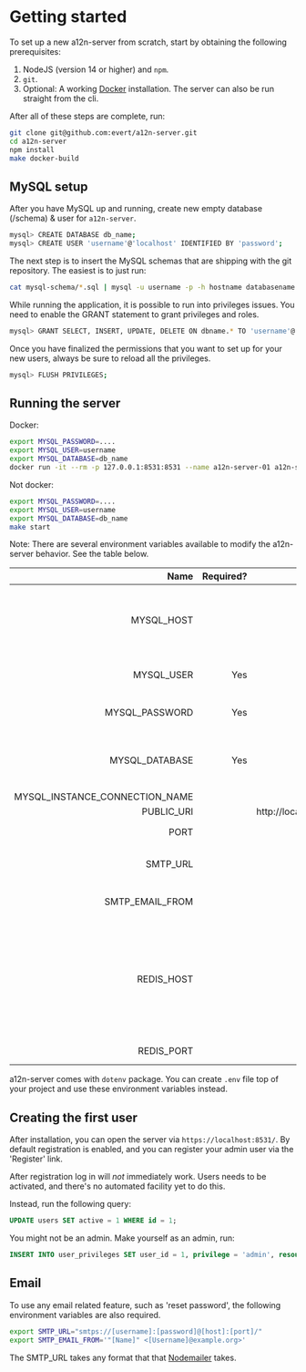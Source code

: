 Getting started
===============

To set up a new a12n-server from scratch, start by obtaining the following
prerequisites:

1. NodeJS (version 14 or higher) and `npm`.
2. `git`.
3. Optional: A working [Docker][1] installation. The server can also be run
   straight from the cli.


After all of these steps are complete, run:

```sh
git clone git@github.com:evert/a12n-server.git
cd a12n-server
npm install
make docker-build
```

MySQL setup
-----------

After you have MySQL up and running, create new empty database (/schema) & user for
`a12n-server`.

```sh
mysql> CREATE DATABASE db_name;
mysql> CREATE USER 'username'@'localhost' IDENTIFIED BY 'password';
```

The next step is to insert the MySQL schemas that are shipping with the git
repository. The easiest is to just run:

```sh
cat mysql-schema/*.sql | mysql -u username -p -h hostname databasename
```

While running the application, it is possible to run into privileges issues.
You need to enable the GRANT statement to grant privileges and roles.

```sh
mysql> GRANT SELECT, INSERT, UPDATE, DELETE ON dbname.* TO 'username'@'localhost';
```

Once you have finalized the permissions that you want to set up for your new users, always be sure to reload all the privileges.

```sh
mysql> FLUSH PRIVILEGES;
```

Running the server
------------------

Docker:

```sh
export MYSQL_PASSWORD=....
export MYSQL_USER=username
export MYSQL_DATABASE=db_name
docker run -it --rm -p 127.0.0.1:8531:8531 --name a12n-server-01 a12n-server
```

Not docker:

```sh
export MYSQL_PASSWORD=....
export MYSQL_USER=username
export MYSQL_DATABASE=db_name
make start
```

Note: There are several environment variables available to modify the a12n-server
behavior. See the table below.

|                           Name | Required? |               Default | Description                                                   |
|-------------------------------:|----------:|----------------------:|---------------------------------------------------------------|
|                     MYSQL_HOST |           |             127.0.0.1 | IP address to connect to where the `mysql-schema` was applied |
|                     MYSQL_USER |       Yes |                       | User to connect to MySQL with                                 |
|                 MYSQL_PASSWORD |       Yes |                       | Password to authenticate to MySQL                             |
|                 MYSQL_DATABASE |       Yes |                       | Database where the `mysql-schema` was applied                 |
| MYSQL_INSTANCE_CONNECTION_NAME |           |                       |                                                               |
|                     PUBLIC_URI |           | http://localhost:8531 |                                                               |
|                           PORT |           |                  8531 | Port to host the API on.                                      |
|                       SMTP_URL |           |                       | See below section, [Email](#Email)                      |
|                SMTP_EMAIL_FROM |           |                       | See below section, [Email](#Email)                      |
|                     REDIS_HOST |           |                       | When specified, use Redis as a session storage. Required for running the server on multiple hosts.
|                     REDIS_PORT |           |                  6379 | Set tcp port for Redis

a12n-server comes with `dotenv` package. You can create `.env` file top
of your project and use these environment variables instead.

Creating the first user
-----------------------

After installation, you can open the server via `https://localhost:8531/`.
By default registration is enabled, and you can register your admin user
via the 'Register' link.

After registration log in will _not_ immediately work. Users needs to be
activated, and there's no automated facility yet to do this.

Instead, run the following query:

```sql
UPDATE users SET active = 1 WHERE id = 1;
```

You might not be an admin. Make yourself as an admin, run:

```sql
INSERT INTO user_privileges SET user_id = 1, privilege = 'admin', resource='*';
```

Email
-----

To use any email related feature, such as 'reset password', the following environment variables are also required.

```sh
export SMTP_URL="smtps://[username]:[password]@[host]:[port]/"
export SMTP_EMAIL_FROM='"[Name]" <[Username]@example.org>'
```
The SMTP_URL takes any format that that [Nodemailer](https://nodemailer.com/smtp/) takes.

[1]: https://www.docker.com/
